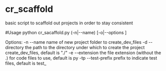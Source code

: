 # cr_scaffold
basic script to scaffold out projects in order to stay consistent

#Usage
python cr_sacaffold.py (-n|--name) <name> [-o|--options <value>]

Options:
-n --name           name of new project folder to create_dev_files
-d --directory      the path to the directory under which to create the project create_dev_files, default is "./"
-e --extension      the file extension (without the .) for code files to use, default is py
-tp --test-prefix   prefix to indicate test files, default is test_
